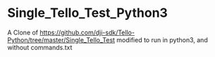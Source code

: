 # Single_Tello_Test_Python3
A Clone of https://github.com/dji-sdk/Tello-Python/tree/master/Single_Tello_Test modified to run in python3, and without commands.txt
